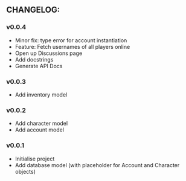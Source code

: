 ## CHANGELOG:  

### v0.0.4
- Minor fix: type error for account instantiation
- Feature: Fetch usernames of all players online
- Open up Discussions page
- Add docstrings
- Generate API Docs

### v0.0.3
- Add inventory model

### v0.0.2  
- Add character model
- Add account model
  
### v0.0.1  
- Initialise project  
- Add database model (with placeholder for Account and Character objects)  
